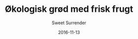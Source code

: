 ---
title: 'Økologisk grød med frisk frugt'
description: ""
color: '#ffffff'
price: '35'
category: childrensMenu
tags: Børneretter
meta:
    id: d9e258a28046ee8a637af31d935f6b9a9d019b45
    parentId: f20f57fa9c3d8bff0902cfb33f350091a3a48d51
    language: da
date: '2016-11-13'
author: 'Sweet Surrender'
---